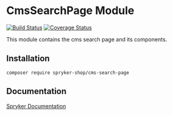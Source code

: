 # CmsSearchPage Module
[![Build Status](https://travis-ci.org/spryker-shop/cms-search-page.svg)](https://travis-ci.org/spryker-shop/cms-search-page)
[![Coverage Status](https://coveralls.io/repos/github/spryker-shop/cms-search-page/badge.svg)](https://coveralls.io/github/spryker-shop/cms-search-page)

This module contains the cms search page and its components.

## Installation

```
composer require spryker-shop/cms-search-page
```

## Documentation

[Spryker Documentation](https://academy.spryker.com/developing_with_spryker/module_guide/modules.html)
